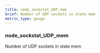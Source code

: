 ```yaml
---
title: node_sockstat_UDP_mem
brief: Number of UDP sockets in state mem
metric_type: gauge
---
```

### node_sockstat_UDP_mem

Number of UDP sockets in state mem